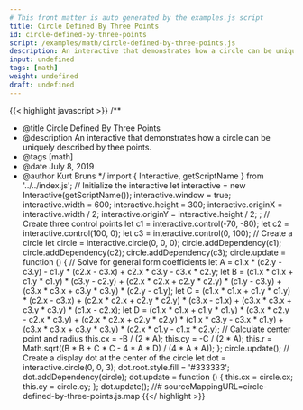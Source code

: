 ```yaml
---
# This front matter is auto generated by the examples.js script
title: Circle Defined By Three Points
id: circle-defined-by-three-points
script: /examples/math/circle-defined-by-three-points.js
description: An interactive that demonstrates how a circle can be uniquely described by thee points.
input: undefined
tags: [math]
weight: undefined
draft: undefined
---
```


{{< highlight javascript >}}
/**
* @title Circle Defined By Three Points
* @description An interactive that demonstrates how a circle can be uniquely described by thee points.
* @tags [math]
* @date July 8, 2019
* @author Kurt Bruns
*/
import { Interactive, getScriptName } from '../../index.js';
// Initialize the interactive
let interactive = new Interactive(getScriptName());
interactive.window = true;
interactive.width = 600;
interactive.height = 300;
interactive.originX = interactive.width / 2;
interactive.originY = interactive.height / 2;
;
// Create three control points
let c1 = interactive.control(-70, -80);
let c2 = interactive.control(100, 0);
let c3 = interactive.control(0, 100);
// Create a circle
let circle = interactive.circle(0, 0, 0);
circle.addDependency(c1);
circle.addDependency(c2);
circle.addDependency(c3);
circle.update = function () {
    // Solve for general form coefficients
    let A = c1.x * (c2.y - c3.y) - c1.y * (c2.x - c3.x) + c2.x * c3.y - c3.x * c2.y;
    let B = (c1.x * c1.x + c1.y * c1.y) * (c3.y - c2.y) + (c2.x * c2.x + c2.y * c2.y) * (c1.y - c3.y) + (c3.x * c3.x + c3.y * c3.y) * (c2.y - c1.y);
    let C = (c1.x * c1.x + c1.y * c1.y) * (c2.x - c3.x) + (c2.x * c2.x + c2.y * c2.y) * (c3.x - c1.x) + (c3.x * c3.x + c3.y * c3.y) * (c1.x - c2.x);
    let D = (c1.x * c1.x + c1.y * c1.y) * (c3.x * c2.y - c2.x * c3.y) + (c2.x * c2.x + c2.y * c2.y) * (c1.x * c3.y - c3.x * c1.y) + (c3.x * c3.x + c3.y * c3.y) * (c2.x * c1.y - c1.x * c2.y);
    // Calculate center point and radius
    this.cx = -B / (2 * A);
    this.cy = -C / (2 * A);
    this.r = Math.sqrt((B * B + C * C - 4 * A * D) / (4 * A * A));
};
circle.update();
// Create a display dot at the center of the circle
let dot = interactive.circle(0, 0, 3);
dot.root.style.fill = '#333333';
dot.addDependency(circle);
dot.update = function () {
    this.cx = circle.cx;
    this.cy = circle.cy;
};
dot.update();
//# sourceMappingURL=circle-defined-by-three-points.js.map
{{</ highlight >}}

